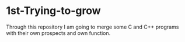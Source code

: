 # 1st-Trying-to-grow
Through this repository I am going to merge some C and C++ programs with their own prospects and own function.
